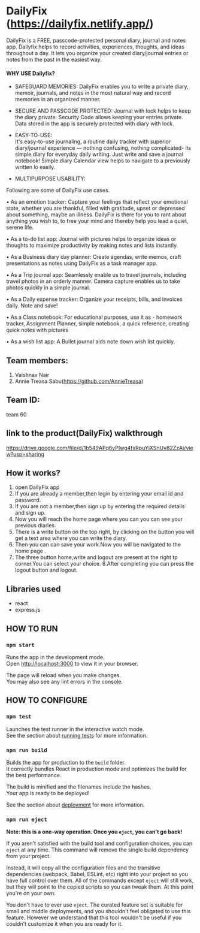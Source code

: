 #  DailyFix (https://dailyfix.netlify.app/)
DailyFix is a FREE, passcode-protected personal diary, journal and notes app. Dailyfix helps to record activities, experiences, thoughts, and ideas throughout a day. It lets you organize your created diary/journal entries or notes from the past in the easiest way.
#### WHY USE Dailyfix?
-  SAFEGUARD MEMORIES: 
DailyFix enables you to write a private diary, memoir, journals, and notes in the most natural way and record memories in an organized manner.

-  SECURE AND PASSCODE PROTECTED: 
Journal with lock helps to keep the diary private. Security Code allows keeping your entries private. Data stored in the app is securely protected with diary with lock.

-  EASY-TO-USE:  
It's easy-to-use journaling, a routine daily tracker with superior diary/journal experience — nothing confusing, nothing complicated- its simple diary for everyday daily writing. Just write and save a journal notebook! Simple diary Calendar view helps to navigate to a previously written lo easily.

-  MULTIPURPOSE USABILITY: 

Following are some of DailyFix use cases.

• As an emotion tracker: Capture your feelings that reflect your emotional state, whether you are thankful, filled with gratitude, upset or depressed about something, maybe an illness. DailyFix is there for you to rant about anything you wish to, to free your mind and thereby help you lead a quiet, serene life.

• As a to-do list app: Journal with pictures helps to organize ideas or thoughts to maximize productivity by making notes and lists instantly.

• As a Business diary day planner: Create agendas, write memos, craft presentations as notes using DailyFix as a task manager app.

• As a Trip journal app: Seamlessly enable us to travel journals, including travel photos in an orderly manner. Camera capture enables us to take photos quickly in a simple journal.

• As a Daily expense tracker: Organize your receipts, bills, and invoices daily. Note and save!

• As a Class notebook: For educational purposes, use it as -  homework tracker, Assignment Planner, simple notebook, a quick reference, creating quick notes with pictures

• As a wish list app: A Bullet journal aids note down wish list quickly.


## Team members:
1. Vaishnav Nair
2. Annie Treasa Sabu(https://github.com/AnnieTreasa)

## Team ID:
   team 60

## link to the product(DailyFix) walkthrough
 https://drive.google.com/file/d/1b549APq6yPIwg4fxRpuYjXSnUv82ZzAi/view?usp=sharing 

## How it works?
 1. open DailyFix app
 2. If you are already a member,then login by entering your email id and password.
 3. If you are not a member,then  sign up by entering the required details and sign up.
 4. Now you will reach the home page where you can you can see your previous diaries.
 5. There is a write button on the top right, by clicking on the button you will get a text area where you can write the diary.
 6. Then you can can save your work.Now you will be navigated to the home page .
 7. The three button home,write and logout are present at the right tp corner.You can select your choice.
 8.After completing you can press the logout button and logout.

## Libraries used
- react 
- express.js 

## HOW TO RUN


### `npm start`

Runs the app in the development mode.\
Open [http://localhost:3000](http://localhost:3000) to view it in your browser.

The page will reload when you make changes.\
You may also see any lint errors in the console.

## HOW TO CONFIGURE
### `npm test`

Launches the test runner in the interactive watch mode.\
See the section about [running tests](https://facebook.github.io/create-react-app/docs/running-tests) for more information.



### `npm run build`

Builds the app for production to the `build` folder.\
It correctly bundles React in production mode and optimizes the build for the best performance.

The build is minified and the filenames include the hashes.\
Your app is ready to be deployed!

See the section about [deployment](https://facebook.github.io/create-react-app/docs/deployment) for more information.

### `npm run eject`

**Note: this is a one-way operation. Once you `eject`, you can't go back!**

If you aren't satisfied with the build tool and configuration choices, you can `eject` at any time. This command will remove the single build dependency from your project.

Instead, it will copy all the configuration files and the transitive dependencies (webpack, Babel, ESLint, etc) right into your project so you have full control over them. All of the commands except `eject` will still work, but they will point to the copied scripts so you can tweak them. At this point you're on your own.

You don't have to ever use `eject`. The curated feature set is suitable for small and middle deployments, and you shouldn't feel obligated to use this feature. However we understand that this tool wouldn't be useful if you couldn't customize it when you are ready for it.


